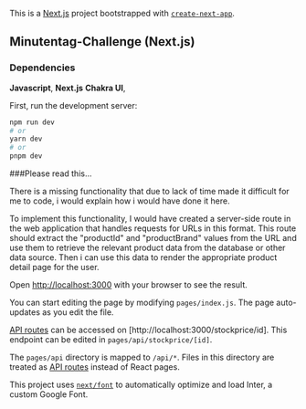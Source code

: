 This is a [Next.js](https://nextjs.org/) project bootstrapped with [`create-next-app`](https://github.com/vercel/next.js/tree/canary/packages/create-next-app).

## Minutentag-Challenge (Next.js)


### Dependencies 
**Javascript**,
**Next.js** 
**Chakra UI**,  

First, run the development server:

```bash
npm run dev
# or
yarn dev
# or
pnpm dev
```

###Please read this...

There is a missing functionality that due to lack of time made it difficult for me to code, i would explain how i would have done it here. 

To implement this functionality, I would have created a server-side route in the web application that handles requests for URLs in this format. This route should extract the "productId" and "productBrand" values from the URL and use them to retrieve the relevant product data from the database or other data source. Then i can use this data to render the appropriate product detail page for the user.





Open [http://localhost:3000](http://localhost:3000) with your browser to see the result.

You can start editing the page by modifying `pages/index.js`. The page auto-updates as you edit the file.

[API routes](https://nextjs.org/docs/api-routes/introduction) can be accessed on [http://localhost:3000/stockprice/id]. This endpoint can be edited in `pages/api/stockprice/[id]`.

The `pages/api` directory is mapped to `/api/*`. Files in this directory are treated as [API routes](https://nextjs.org/docs/api-routes/introduction) instead of React pages.

This project uses [`next/font`](https://nextjs.org/docs/basic-features/font-optimization) to automatically optimize and load Inter, a custom Google Font.


